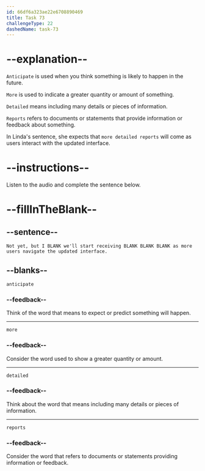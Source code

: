 ```yaml
---
id: 66df6a323ae22e6708890469
title: Task 73
challengeType: 22
dashedName: task-73
---
```

<!--
AUDIO REFERENCE:
Linda: Not yet, but I anticipate we'll start receiving more detailed reports as more users navigate the updated interface.
-->

# --explanation--

`Anticipate` is used when you think something is likely to happen in the future.

`More` is used to indicate a greater quantity or amount of something. 

`Detailed` means including many details or pieces of information.

`Reports` refers to documents or statements that provide information or feedback about something.

In Linda's sentence, she expects that `more detailed reports` will come as users interact with the updated interface.

# --instructions--

Listen to the audio and complete the sentence below.

# --fillInTheBlank--

## --sentence--

`Not yet, but I BLANK we'll start receiving BLANK BLANK BLANK as more users navigate the updated interface.`

## --blanks--

`anticipate`

### --feedback--

Think of the word that means to expect or predict something will happen.

---

`more`

### --feedback--

Consider the word used to show a greater quantity or amount.

---

`detailed`

### --feedback--

Think about the word that means including many details or pieces of information.

---

`reports`

### --feedback--

Consider the word that refers to documents or statements providing information or feedback.
